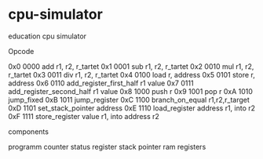 # cpu-simulator
education cpu simulator

Opcode

0x0 0000 add r1, r2, r_tartet
0x1 0001 sub r1, r2, r_tartet
0x2 0010 mul r1, r2, r_tartet
0x3 0011 div r1, r2, r_tartet
0x4 0100 load r, address
0x5 0101 store r, address
0x6 0110 add_register_first_half r1 value
0x7 0111 add_register_second_half r1 value
0x8 1000 push r
0x9 1001 pop r
0xA 1010 jump_fixed
0xB 1011 jump_register
0xC 1100 branch_on_equal r1,r2,r_target
0xD 1101 set_stack_pointer address
0xE 1110 load_register address r1, into r2
0xF 1111 store_register value r1, into address r2


components

programm counter
status register
stack pointer
ram 
registers
